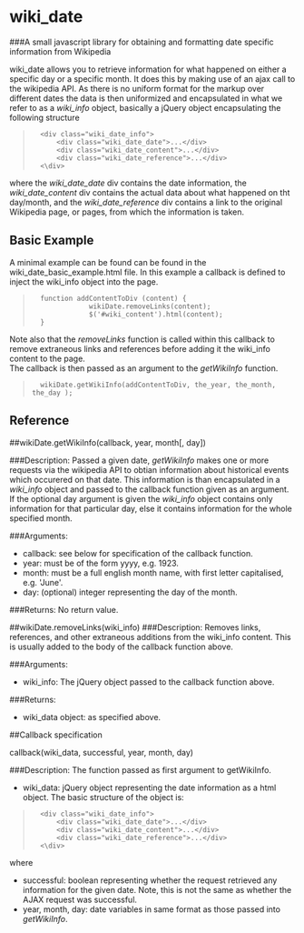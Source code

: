 wiki_date
=========

###A small javascript library for obtaining and formatting date specific information from Wikipedia

wiki_date allows you to retrieve information for what happened on either a specific day or a specific month. It does this by making use of an ajax call to the wikipedia API. As there is no uniform format for the markup over different dates the data is then uniformized and encapsulated in what we refer to as a *wiki_info* object, basically a jQuery object encapsulating the following structure 
>		<div class="wiki_date_info">
>			<div class="wiki_date_date">...</div>
>			<div class="wiki_date_content">...</div>
>			<div class="wiki_date_reference">...</div>
>		<\div> 

where the *wiki_date_date* div contains the date information, the *wiki_date_content* div contains the actual data about what happened on tht day/month, and the *wiki_date_reference* div contains a link to the original Wikipedia page, or pages, from which the information is taken.  

Basic Example
-------------

A minimal example can be found can be found in the wiki_date_basic_example.html file. In this example a callback is defined to inject the wiki_info object into the page.
>		function addContentToDiv (content) {
>        			wikiDate.removeLinks(content);
>        			$('#wiki_content').html(content);
>		}

Note also that the *removeLinks* function is called within this callback to remove extraneous links and references before adding it the wiki_info content to the page.  
The callback is then passed as an argument to the *getWikiInfo* function.
>		wikiDate.getWikiInfo(addContentToDiv, the_year, the_month, the_day ); 

Reference
---------

##wikiDate.getWikiInfo(callback, year, month[, day])

###Description:
Passed a given date, *getWikiInfo* makes one or more requests via the wikipedia API to obtian information about historical events which occurered on that date. This information is than encapsulated in a *wiki_info* object and passed to the callback function given as an argument. If the optional day argument is given the *wiki_info* object contains only information for that particular day, else it contains information for the whole specified month.

###Arguments:
+  callback: see below for specification of the callback function.
+  year: must be of the form yyyy, e.g. 1923.
+  month: must be a full english month name, with first letter capitalised, e.g. 'June'.
+  day: (optional) integer representing the day of the month.

###Returns: 
No return value.

##wikiDate.removeLinks(wiki_info)
###Description:
Removes links, references, and other extraneous additions from the wiki_info content. This is usually added to the body of the callback function above.

###Arguments:
+ wiki_info: The jQuery object passed to the callback function above.

###Returns:
+ wiki_data object: as specified above.

##Callback specification

callback(wiki_data, successful, year, month, day)

###Description: 
The function passed as first argument to getWikiInfo. 

+ wiki_data: jQuery object representing the date information as a html object. The basic structure of the object is:  
>		<div class="wiki_date_info">
>			<div class="wiki_date_date">...</div>
>			<div class="wiki_date_content">...</div>
>			<div class="wiki_date_reference">...</div>
>		<\div>
where 
+ successful: boolean representing whether the request retrieved any information for the given date. Note, this is not the same as whether the AJAX request was successful.
+  year, month, day: date variables in same format as those passed into *getWikiInfo*.